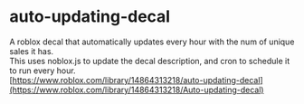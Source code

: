 # auto-updating-decal
A roblox decal that automatically updates every hour with the num of unique sales it has.  
This uses noblox.js to update the decal description, and cron to schedule it to run every hour.  
[https://www.roblox.com/library/14864313218/auto-updating-decal](https://www.roblox.com/library/14864313218/Auto-updating-decal)
